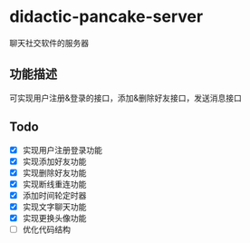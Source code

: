 # didactic-pancake-server

聊天社交软件的服务器

功能描述
--
可实现用户注册&登录的接口，添加&删除好友接口，发送消息接口

Todo
--
* [x] 实现用户注册登录功能
* [x] 实现添加好友功能
* [x] 实现删除好友功能
* [x] 实现断线重连功能 
* [x] 添加时间轮定时器
* [x] 实现文字聊天功能
* [x] 实现更换头像功能
* [ ] 优化代码结构
